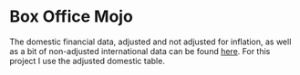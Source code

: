 # Box Office Mojo 
The domestic financial data, adjusted and not adjusted for inflation, as well as a bit of non-adjusted international data can be found [here](http://www.boxofficemojo.com/franchises/chart/?id=jamesbond.htm). For this project I use the adjusted domestic table.
